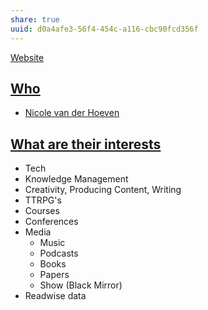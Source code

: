 ```yaml
---
share: true
uuid: d0a4afe3-56f4-454c-a116-cbc90fcd356f
---
```

[Website](/5f36394e-9b44-4bf3-b04a-39aa6c7789aa)

## [Who](/undefined)
* [Nicole van der Hoeven](https://nicolevanderhoeven.com/)

## [What are their interests](/undefined)

* Tech
* Knowledge Management
* Creativity, Producing Content, Writing
* TTRPG's
* Courses
* Conferences
* Media
	* Music
	* Podcasts
	* Books
	* Papers
	* Show (Black Mirror)
* Readwise data